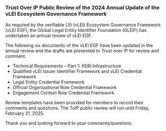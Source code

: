 ### Trust Over IP Public Review of the 2024 Annual Update of the vLEI Ecosystem Governance Framework

As required by the verifiable LEI (vLEI) Ecosystem Governance Framework (vLEI EGF), the Global Legal Entity Identifier Foundation (GLEIF) has undertaken an annual review of vLEI EGF.

The following six documents of the vLEI EGF have been updated in the annual review and the drafts are presented to Trust over IP for review and comment.

* Technical Requirements – Part 1:  KERI Infrastructure
* Qualified vLEI Issuer Identifier Framework and vLEI Credential Framework
* Legal Entity Credential Framework
* Official Organizational Role Credential Framework
* Engagement Context Role Credential Framework

Review templates have been provided for members to record their comments and questions.
The ToIP public review will run until Friday, February 21, 2025.

Thank you and looking forward to your comments/questions.
